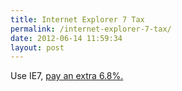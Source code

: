 ```yaml
---
title: Internet Explorer 7 Tax
permalink: /internet-explorer-7-tax/
date: 2012-06-14 11:59:34
layout: post
---
```


Use IE7, [pay an extra 6.8%.](http://www.kogan.com/au/blog/new-internet-explorer-7-tax/?__utmx=-&__utmz=224218820.1339644938.1.1.utmcsr%3D\(direct\)|utmccn%3D\(direct\)|utmcmd%3D\(none\)&__utmv=-&__utmk=14511156&__utma=224218820.940789488.1339644938.1339644938.1339644938.1&__utmb=224218820.1.10.1339644938&__utmc=224218820)